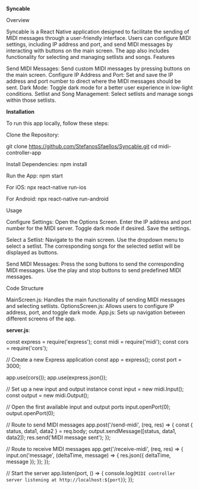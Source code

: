**Syncable**

Overview

Syncable is a React Native application designed to facilitate the sending of MIDI messages through a user-friendly interface. Users can configure MIDI settings, including IP address and port, and send MIDI messages by interacting with buttons on the main screen. The app also includes functionality for selecting and managing setlists and songs.
Features

  Send MIDI Messages: Send custom MIDI messages by pressing buttons on the main screen.
  Configure IP Address and Port: Set and save the IP address and port number to direct where the MIDI messages should be sent.
  Dark Mode: Toggle dark mode for a better user experience in low-light conditions.
  Setlist and Song Management: Select setlists and manage songs within those setlists.

**Installation**

To run this app locally, follow these steps:

Clone the Repository:

  git clone https://github.com/StefanosSfaellos/Syncable.git
  cd midi-controller-app

Install Dependencies:
  npm install

Run the App:
  npm start

For iOS:
  npx react-native run-ios

For Android:
  npx react-native run-android

Usage

  Configure Settings:
      Open the Options Screen.
      Enter the IP address and port number for the MIDI server.
      Toggle dark mode if desired.
      Save the settings.

  Select a Setlist:
      Navigate to the main screen.
      Use the dropdown menu to select a setlist.
      The corresponding songs for the selected setlist will be displayed as buttons.

  Send MIDI Messages:
      Press the song buttons to send the corresponding MIDI messages.
      Use the play and stop buttons to send predefined MIDI messages.

Code Structure

  MainScreen.js: Handles the main functionality of sending MIDI messages and selecting setlists.
  OptionsScreen.js: Allows users to configure IP address, port, and toggle dark mode.
  App.js: Sets up navigation between different screens of the app.


**server.js**: 

  const express = require('express');
  const midi = require('midi');
  const cors = require('cors');
  
  // Create a new Express application
  const app = express();
  const port = 3000;
  
  app.use(cors());
  app.use(express.json());
  
  // Set up a new input and output instance
  const input = new midi.Input();
  const output = new midi.Output();
  
  // Open the first available input and output ports
  input.openPort(0);
  output.openPort(0);
  
  // Route to send MIDI messages
  app.post('/send-midi', (req, res) => {
    const { status, data1, data2 } = req.body;
    output.sendMessage([status, data1, data2]);
    res.send('MIDI message sent');
  });
  
  // Route to receive MIDI messages
  app.get('/receive-midi', (req, res) => {
    input.on('message', (deltaTime, message) => {
      res.json({ deltaTime, message });
    });
  });
  
  // Start the server
  app.listen(port, () => {
    console.log(`MIDI controller server listening at http://localhost:${port}`);
  });
